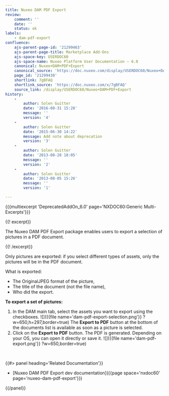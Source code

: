 ```yaml
---
title: Nuxeo DAM PDF Export
review:
    comment: ''
    date: ''
    status: ok
labels:
    - dam-pdf-export
confluence:
    ajs-parent-page-id: '21299463'
    ajs-parent-page-title: Marketplace Add-Ons
    ajs-space-key: USERDOC60
    ajs-space-name: Nuxeo Platform User Documentation — 6.0
    canonical: Nuxeo+DAM+PDF+Export
    canonical_source: 'https://doc.nuxeo.com/display/USERDOC60/Nuxeo+DAM+PDF+Export'
    page_id: '21299438'
    shortlink: 7gBFAQ
    shortlink_source: 'https://doc.nuxeo.com/x/7gBFAQ'
    source_link: /display/USERDOC60/Nuxeo+DAM+PDF+Export
history:
    - 
        author: Solen Guitter
        date: '2016-08-31 15:28'
        message: ''
        version: '4'
    - 
        author: Solen Guitter
        date: '2015-06-30 14:22'
        message: Add note about deprecation
        version: '3'
    - 
        author: Solen Guitter
        date: '2013-08-28 18:05'
        message: ''
        version: '2'
    - 
        author: Solen Guitter
        date: '2013-08-05 15:26'
        message: ''
        version: '1'

---
```

{{{multiexcerpt 'DeprecatedAddOn_6.0' page='NXDOC60:Generic Multi-Excerpts'}}}

{{! excerpt}}

The Nuxeo DAM PDF Export package enables users to export a selection of pictures in a PDF document.

{{! /excerpt}}

Only pictures are exported: if you select different types of assets, only the pictures will be in the PDF document.

What is exported:

*   The OriginalJPEG format of the picture,
*   The title of the document (not the file name),
*   Who did the export.

**To export a set of pictures:**

1.  In the DAM main tab, select the assets you want to export using the checkboxes.
    ![]({{file name='dam-pdf-export-selection.png'}} ?w=650,h=297,border=true)
    The **Export to PDF** button at the bottom of the documents list is available as soon as a picture is selected.
2.  Click on the **Export to PDF** button.
    The PDF is generated. Depending on your OS, you can open it directly or save it.
    ![]({{file name='dam-pdf-export.png'}} ?w=650,border=true)

&nbsp;

<div class="row" data-equalizer data-equalize-on="medium"><div class="column medium-6">{{#> panel heading='Related Documentation'}}

*   [Nuxeo DAM PDF Export dev documentation]({{page space='nxdoc60' page='nuxeo-dam-pdf-export'}})

{{/panel}}</div><div class="column medium-6">

&nbsp;

</div></div>